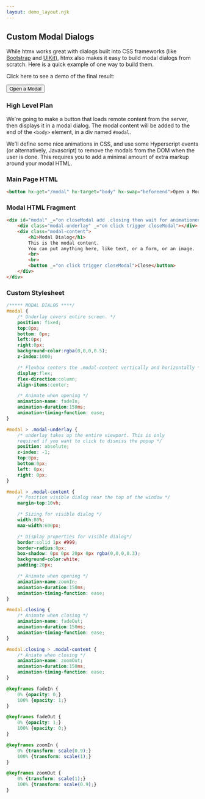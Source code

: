 ```yaml
---
layout: demo_layout.njk
---
```


## Custom Modal Dialogs

While htmx works great with dialogs built into CSS frameworks (like [Bootstrap](../modal-bootstrap) and [UIKit](../modal-uikit)), htmx also makes it easy to build modal dialogs from scratch.  Here is a quick example of one way to build them.

Click here to see a demo of the final result:

<button hx-get="/modal" hx-target="body" hx-swap="beforeend">Open a Modal</button>

### High Level Plan

We're going to make a button that loads remote content from the server, then displays it in a modal dialog.  The modal content will be added to the end of the `<body>` element, in a div named `#modal`.  

We'll define some nice animations in CSS, and use some Hyperscript events (or alternatively, Javascript) to remove the modals from the DOM when the user is done.  This requires you to add a minimal amount of extra markup around your modal HTML.


### Main Page HTML

```html
<button hx-get="/modal" hx-target="body" hx-swap="beforeend">Open a Modal</button>
```

### Modal HTML Fragment
```html
<div id="modal" _="on closeModal add .closing then wait for animationend then remove me">
	<div class="modal-underlay" _="on click trigger closeModal"></div>
	<div class="modal-content">
		<h1>Modal Dialog</h1>
		This is the modal content.
		You can put anything here, like text, or a form, or an image.
		<br>
		<br>
		<button _="on click trigger closeModal">Close</button>
	</div>
</div>
```

### Custom Stylesheet
```css
/***** MODAL DIALOG ****/
#modal {
	/* Underlay covers entire screen. */
	position: fixed;
	top:0px;
	bottom: 0px;
	left:0px;
	right:0px;
	background-color:rgba(0,0,0,0.5);
	z-index:1000;

	/* Flexbox centers the .modal-content vertically and horizontally */
	display:flex;
	flex-direction:column;
	align-items:center;

	/* Animate when opening */
	animation-name: fadeIn;
	animation-duration:150ms;
	animation-timing-function: ease;
}

#modal > .modal-underlay {
	/* underlay takes up the entire viewport. This is only
	required if you want to click to dismiss the popup */
	position: absolute;
	z-index: -1;
	top:0px;
	bottom:0px;
	left: 0px;
	right: 0px;
}

#modal > .modal-content {
	/* Position visible dialog near the top of the window */
	margin-top:10vh;

	/* Sizing for visible dialog */
	width:80%;
	max-width:600px;

	/* Display properties for visible dialog*/
	border:solid 1px #999;
	border-radius:8px;
	box-shadow: 0px 0px 20px 0px rgba(0,0,0,0.3);
	background-color:white;
	padding:20px;

	/* Animate when opening */
	animation-name:zoomIn;
	animation-duration:150ms;
	animation-timing-function: ease;
}

#modal.closing {
	/* Animate when closing */
	animation-name: fadeOut;
	animation-duration:150ms;
	animation-timing-function: ease;
}

#modal.closing > .modal-content {
	/* Aniate when closing */
	animation-name: zoomOut;
	animation-duration:150ms;
	animation-timing-function: ease;
}

@keyframes fadeIn {
	0% {opacity: 0;}
	100% {opacity: 1;}
} 

@keyframes fadeOut {
	0% {opacity: 1;}
	100% {opacity: 0;}
} 

@keyframes zoomIn {
	0% {transform: scale(0.9);}
	100% {transform: scale(1);}
} 

@keyframes zoomOut {
	0% {transform: scale(1);}
	100% {transform: scale(0.9);}
} 
```

<script src="https://unpkg.com/htmx.org"></script>
<script src="https://unpkg.com/hyperscript.org"></script>
<script type="text/javascript">
    
    //=========================================================================
    // Fake Server Side Code
    //=========================================================================

    // routes
    init("/modal", function(request){
		return `
		<div id="modal" _="on closeModal add .closing wait for animationend then remove me">
			<div class="modal-underlay" _="on click trigger closeModal"></div>
			<div class="modal-content">
				<h1>Modal Dialog</h1>
				This is the modal content.
				You can put anything here, like text, or a form, or an image.
				<br>
				<br>
				<button _="on click trigger closeModal">Close</button>
			</div>
		</div>
		`
      });
</script>

<style>
/***** MODAL DIALOG ****/

#modal {
	/* Underlay covers entire screen. */
	position: fixed;
	top:0px;
	bottom: 0px;
	left:0px;
	right:0px;
	background-color:rgba(0,0,0,0.5);
	z-index:1000;

	/* Flexbox centers the .modal-content vertically and horizontally */
	display:flex;
	flex-direction:column;
	align-items:center;

	/* Animate when opening */
	animation-name: fadeIn;
	animation-duration:150ms;
	animation-timing-function: ease;
}

#modal > .modal-underlay {
	/* underlay takes up the entire viewport. This is only
	required if you want to click to dismiss the popup */
	position: absolute;
	z-index: -1;
	top:0px;
	bottom:0px;
	left: 0px;
	right: 0px;
}

#modal > .modal-content {
	/* Position visible dialog near the top of the window */
	margin-top:10vh;

	/* Sizing for visible dialog */
	width:80%;
	max-width:600px;

	/* Display properties for visible dialog*/
	border:solid 1px #999;
	border-radius:8px;
	box-shadow: 0px 0px 20px 0px rgba(0,0,0,0.3);
	background-color:white;
	padding:20px;

	/* Animate when opening */
	animation-name:zoomIn;
	animation-duration:150ms;
	animation-timing-function: ease;
}

#modal.closing {
	/* Animate when closing */
	animation-name: fadeOut;
	animation-duration:150ms;
	animation-timing-function: ease;
}

#modal.closing > .modal-content {
	/* Aniate when closing */
	animation-name: zoomOut;
	animation-duration:150ms;
	animation-timing-function: ease;
}

@keyframes fadeIn {
	0% {opacity: 0;}
	100% {opacity: 1;}
} 

@keyframes fadeOut {
	0% {opacity: 1;}
	100% {opacity: 0;}
} 

@keyframes zoomIn {
	0% {transform: scale(0.9);}
	100% {transform: scale(1);}
} 

@keyframes zoomOut {
	0% {transform: scale(1);}
	100% {transform: scale(0.9);}
}
</style>

